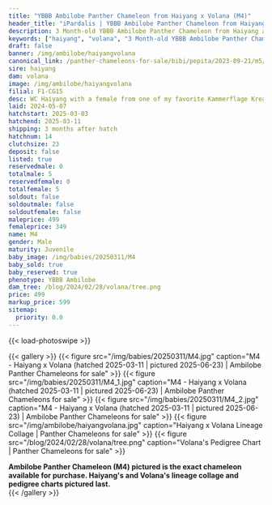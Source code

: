 ```yaml
---
title: "YBBB Ambilobe Panther Chameleon from Haiyang x Volana (M4)"
header_title: "iPardalis | YBBB Ambilobe Panther Chameleon from Haiyang x Volana | M4"
description: 3 Month-old YBBB Ambilobe Panther Chameleon from Haiyang and Volana. WC Haiyang with a female from one of my favorite Kammerflage Kreations pairings of the past few years - great outcross with new genetics! We've included sire and dam dendrograms if available, but you can view our Haiyang or Volana breeder pages for more information.
keywords: ["haiyang", "volana", "3 Month-old YBBB Ambilobe Panther Chameleon", "baby chameleons for sale", "buy panther chameleon", "panther for sale", "ambilobe panther chameleons for sale", "ambilobe panther chameleon for sale"]
draft: false
banner: /img/ambilobe/haiyangvolana
canonical_link: /panther-chameleons-for-sale/bibi/pepita/2023-09-21/m5/
sire: haiyang
dam: volana
image: /img/ambilobe/haiyangvolana
filial: F1-CG15
desc: WC Haiyang with a female from one of my favorite Kammerflage Kreations pairings of the past few years - great outcross with new genetics!
laid: 2024-05-07
hatchstart: 2025-03-03
hatchend: 2025-03-11
shipping: 3 months after hatch
hatchnum: 14
clutchsize: 23
deposit: false
listed: true
reservedmale: 0
totalmale: 5
reservedfemale: 0
totalfemale: 5
soldout: false
soldoutmale: false
soldoutfemale: false
maleprice: 499
femaleprice: 349
name: M4
gender: Male
maturity: Juvenile
baby_image: /img/babies/20250311/M4
baby_sold: true
baby_reserved: true
phenotype: YBBB Ambilobe
dam_tree: /blog/2024/02/28/volana/tree.png
price: 499
markup_price: 599
sitemap: 
  priority: 0.0
---
```


{{< load-photoswipe >}}

{{< gallery >}}
  {{< figure src="/img/babies/20250311/M4.jpg" caption="M4 - Haiyang x Volana (hatched 2025-03-11 | pictured 2025-06-23) | Ambilobe Panther Chameleons for sale" >}}
  {{< figure src="/img/babies/20250311/M4_1.jpg" caption="M4 - Haiyang x Volana (hatched 2025-03-11 | pictured 2025-06-23) | Ambilobe Panther Chameleons for sale" >}}
  {{< figure src="/img/babies/20250311/M4_2.jpg" caption="M4 - Haiyang x Volana (hatched 2025-03-11 | pictured 2025-06-23) | Ambilobe Panther Chameleons for sale" >}}
  {{< figure src="/img/ambilobe/haiyangvolana.jpg" caption="Haiyang x Volana Lineage Collage | Panther Chameleons for sale" >}}
  {{< figure src="/blog/2024/02/28/volana/tree.png" caption="Volana's Pedigree Chart | Panther Chameleons for sale" >}}
  <figcaption itemprop="description"><strong>Ambilobe Panther Chameleon (M4) pictured is the exact chameleon available for purchase. Haiyang's and Volana's lineage collage and pedigree charts pictured last.</strong></figcaption>
{{< /gallery >}}
